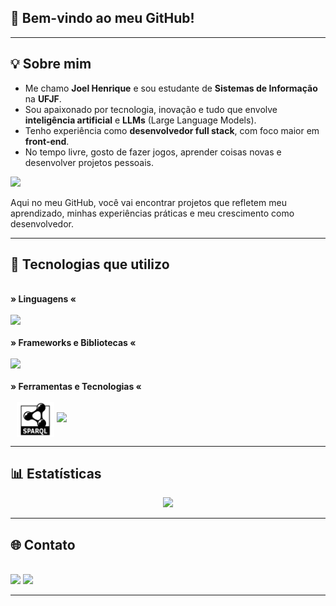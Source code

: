 
## 👋 Bem-vindo ao meu GitHub!

---

## 💡 Sobre mim
* Me chamo **Joel Henrique** e sou estudante de **Sistemas de Informação** na **UFJF**.
* Sou apaixonado por tecnologia, inovação e tudo que envolve **inteligência artificial** e **LLMs** (Large Language Models).
* Tenho experiência como **desenvolvedor full stack**, com foco maior em **front-end**.
* No tempo livre, gosto de fazer jogos, aprender coisas novas e desenvolver projetos pessoais.
<img src="https://media.giphy.com/media/4XXo8A7CIW1lZGgdhm/giphy.gif" width="90" />


Aqui no meu GitHub, você vai encontrar projetos que refletem meu aprendizado, minhas experiências práticas e meu crescimento como desenvolvedor.

---

## 🧠 Tecnologias que utilizo

<div style="display: inline_block"><br>
  <b>» Linguagens «</b><br><br>
  <a href="https://skillicons.dev">
    <img src="https://skillicons.dev/icons?i=js,ts,python,java,cpp,html,css,sql" />
  </a>
</div>

<div style="display: inline_block"><br>
  <b>» Frameworks e Bibliotecas «</b><br><br>
  <a href="https://skillicons.dev">
    <img src="https://skillicons.dev/icons?i=react,nextjs,tailwind,nestjs,nodejs" />
  </a>
</div>

<div style="display: inline_block"><br>
  <b>» Ferramentas e Tecnologias «</b><br><br>
	<img src="https://github.com/Joel-Henrique/Joel-Henrique/blob/main/assets/icons/spk.svg?raw=true" width="60" style="margin-left: 10px; vertical-align: middle;" title="Apache Spark" />

  <a href="https://skillicons.dev">
    <img src="https://skillicons.dev/icons?i=docker,mongodb,postgres,cypress,notion,figma" />
  </a>
  

</div>


---

## 📊 Estatísticas

<div align="center">
  <a href="https://github.com/Joel-Henrique">
    <img height="180em" src="https://github-readme-stats.vercel.app/api/top-langs/?username=Joel-Henrique&layout=compact&langs_count=7&theme=vision-friendly-dark"/>
  </a>
</div>

---

## 🌐 Contato

<div style="display: inline_block"><br>
  <a href = "mailto:joel.henrique.dev@gmail.com"><img src="https://img.shields.io/badge/-Gmail-%23333?style=for-the-badge&logo=gmail&logoColor=white" target="_blank"></a>
	<a href="https://www.linkedin.com/in/joel-henrique-a0952a25b/"><img src="https://img.shields.io/badge/LinkedIn-0077B5?style=for-the-badge&logo=linkedin&logoColor=white"target="_blank"></a>
</div>




---
